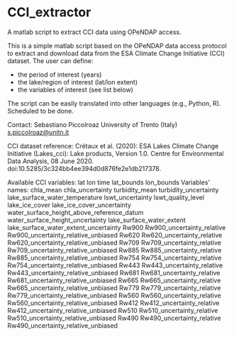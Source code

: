 # CCI_extractor
A matlab script to extract CCI data using OPeNDAP access.

This is a simple matlab script based on the OPeNDAP data access protocol to extract and download data from the ESA Climate Change Initiative (CCI) dataset.
The user can define: 
- the period of interest (years)
- the lake/region of interest (lat/lon extent) 
- the variables of interest (see list below)

The script can be easily translated into other languages (e.g., Python, R). 
Scheduled to be done.

Contact:
Sebastiano Piccolroaz
University of Trento (Italy)
s.piccolroaz@unitn.it

CCI dataset reference: Crétaux et al. (2020): ESA Lakes Climate Change Initiative (Lakes_cci): Lake products, Version 1.0. Centre for Environmental Data Analysis, 08 June 2020. doi:10.5285/3c324bb4ee394d0d876fe2e1db217378.

Available CCI variables:
lat
lon
time
lat_bounds
lon_bounds
Variables' names:
chla_mean
chla_uncertainty
turbidity_mean
turbidity_uncertainty
lake_surface_water_temperature
lswt_uncertainty
lswt_quality_level
lake_ice_cover
lake_ice_cover_uncertainty
water_surface_height_above_reference_datum
water_surface_height_uncertainty
lake_surface_water_extent
lake_surface_water_extent_uncertainty
Rw900
Rw900_uncertainty_relative
Rw900_uncertainty_relative_unbiased
Rw620
Rw620_uncertainty_relative
Rw620_uncertainty_relative_unbiased
Rw709
Rw709_uncertainty_relative
Rw709_uncertainty_relative_unbiased
Rw885
Rw885_uncertainty_relative
Rw885_uncertainty_relative_unbiased
Rw754
Rw754_uncertainty_relative
Rw754_uncertainty_relative_unbiased
Rw443
Rw443_uncertainty_relative
Rw443_uncertainty_relative_unbiased
Rw681
Rw681_uncertainty_relative
Rw681_uncertainty_relative_unbiased
Rw665
Rw665_uncertainty_relative
Rw665_uncertainty_relative_unbiased
Rw779
Rw779_uncertainty_relative
Rw779_uncertainty_relative_unbiased
Rw560
Rw560_uncertainty_relative
Rw560_uncertainty_relative_unbiased
Rw412
Rw412_uncertainty_relative
Rw412_uncertainty_relative_unbiased
Rw510
Rw510_uncertainty_relative
Rw510_uncertainty_relative_unbiased
Rw490
Rw490_uncertainty_relative
Rw490_uncertainty_relative_unbiased
